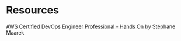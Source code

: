 # Resources

[AWS Certified DevOps Engineer Professional - Hands On](https://www.udemy.com/course/aws-certified-devops-engineer-professional-hands-on/) by Stéphane Maarek
